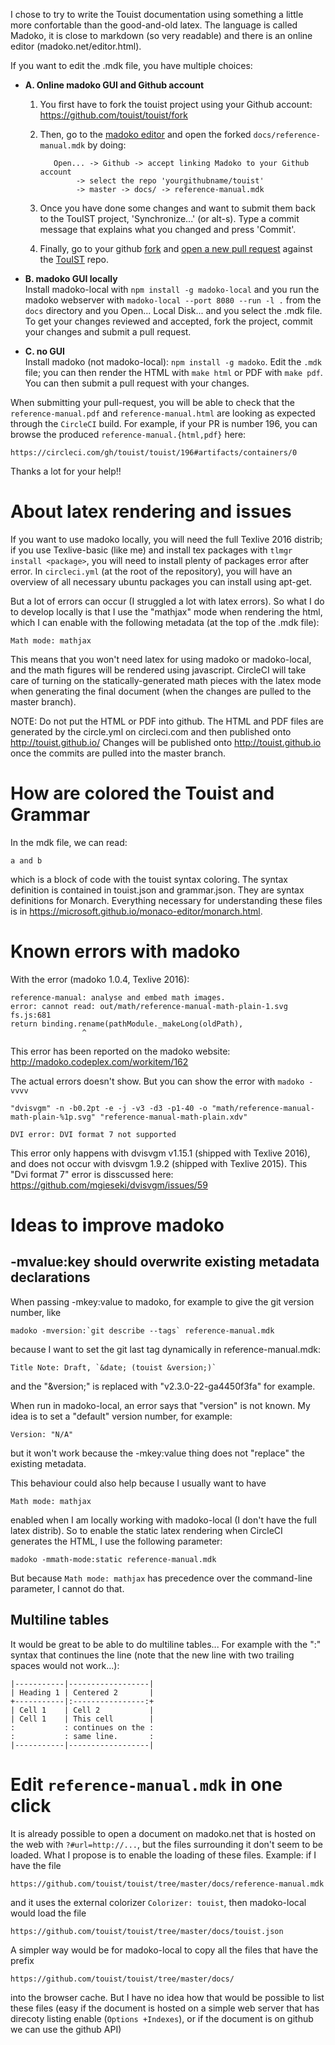 
I chose to try to write the Touist documentation using something
a little more confortable than the good-and-old latex. The language
is called Madoko, it is close to markdown (so very readable) and there
is an online editor (madoko.net/editor.html).

If you want to edit the .mdk file, you have multiple choices:

- **A. Online madoko GUI and Github account**
  1. You first have to fork the touist project using your Github account:
      https://github.com/touist/touist/fork
  2. Then, go to the [madoko editor](https://www.madoko.net/editor.html)
   and open the forked `docs/reference-manual.mdk` by doing:

            Open... -> Github -> accept linking Madoko to your Github account
                 -> select the repo 'yourgithubname/touist'
                 -> master -> docs/ -> reference-manual.mdk

  3. Once you have done some changes and want to submit them back to the TouIST project,
  'Synchronize...' (or alt-s). Type a commit message that explains what you changed
  and press 'Commit'.
  4. Finally, go to your github [fork](https://github.com/touist/touist/fork)
  and [open a new pull request](https://github.com/maelvalais/touist/pull/new/master)
  against the [TouIST](https://github.com/touist/touist) repo.

- **B. madoko GUI locally**  
  Install madoko-local with `npm install -g madoko-local` and you run the madoko
  webserver with `madoko-local --port 8080 --run -l .` from the `docs` directory
  and you Open... Local Disk... and you select the .mdk file.
  To get your changes reviewed and accepted, fork the project, commit your changes
  and submit a pull request.

- **C. no GUI**  
  Install madoko (not madoko-local): `npm install -g madoko`.
  Edit the `.mdk` file; you can then render the HTML with `make html` or PDF
  with `make pdf`.
  You can then submit a pull request with your changes.

When submitting your pull-request, you will be able to check that the
`reference-manual.pdf` and `reference-manual.html` are looking as expected
through the `CircleCI` build. For example, if your PR is number 196,
you can browse the produced `reference-manual.{html,pdf}` here:

    https://circleci.com/gh/touist/touist/196#artifacts/containers/0


Thanks a lot for your help!!


About latex rendering and issues
================================

If you want to use madoko locally, you will need the full Texlive 2016 distrib;
if you use Texlive-basic (like me) and install tex packages with
`tlmgr install <package>`, you will need to install plenty of packages
error after error. In `circleci.yml` (at the root of the repository), you will
have an overview of all necessary ubuntu packages you can install using apt-get.

But a lot of errors can occur (I struggled a lot with latex errors). So what I
do to develop locally is that I use the "mathjax" mode when rendering the html,
which I can enable with the following metadata (at the top of the .mdk file):

    Math mode: mathjax

This means that you won't need latex for using madoko or madoko-local, and the
math figures will be rendered using javascript. CircleCI will take care of
turning on the statically-generated math pieces with the latex mode when
generating the final document (when the changes are pulled to the master branch).


NOTE: Do not put the HTML or PDF into github. The HTML and PDF files are
generated by the circle.yml on circleci.com and then published onto
    http://touist.github.io/
Changes will be published onto http://touist.github.io once the commits
are pulled into the master branch.


How are colored the Touist and Grammar
======================================

In the mdk file, we can read:

``` Touist
a and b
```

which is a block of code with the touist syntax coloring. The syntax
definition is contained in touist.json and grammar.json. They are syntax
definitions for Monarch. Everything necessary for understanding these
files is in https://microsoft.github.io/monaco-editor/monarch.html.


Known errors with madoko
========================

With the error (madoko 1.0.4, Texlive 2016):

    reference-manual: analyse and embed math images.
    error: cannot read: out/math/reference-manual-math-plain-1.svg
    fs.js:681
    return binding.rename(pathModule._makeLong(oldPath),
                    ^
This error has been reported on the madoko website:
http://madoko.codeplex.com/workitem/162

The actual errors doesn't show. But you can show the error with `madoko -vvvv`

    "dvisvgm" -n -b0.2pt -e -j -v3 -d3 -p1-40 -o "math/reference-manual-math-plain-%1p.svg" "reference-manual-math-plain.xdv"

    DVI error: DVI format 7 not supported

This error only happens with dvisvgm v1.15.1 (shipped with Texlive 2016), and does not
occur with dvisvgm 1.9.2 (shipped with Texlive 2015). This "Dvi format 7" error is
disscussed here: https://github.com/mgieseki/dvisvgm/issues/59


Ideas to improve madoko
=======================

## -mvalue:key should overwrite existing metadata declarations

When passing -mkey:value to madoko, for example to give the git version number, like

    madoko -mversion:`git describe --tags` reference-manual.mdk
because I want to set the git last tag dynamically in reference-manual.mdk:

    Title Note: Draft, `&date; (touist &version;)`

and the "&version;" is replaced with "v2.3.0-22-ga4450f3fa" for example.

When run in madoko-local, an error says that "version" is not known. My idea is to set
a "default" version number, for example:

    Version: "N/A"

but it won't work because the -mkey:value thing does not "replace" the existing metadata.

This behaviour could also help because I usually want to have

    Math mode: mathjax

enabled when I am locally working with madoko-local (I don't have the full latex
distrib). So to enable the static latex rendering when CircleCI generates the HTML,
I use the following parameter:

    madoko -mmath-mode:static reference-manual.mdk

But because `Math mode: mathjax` has precedence over the command-line parameter,
I cannot do that.


## Multiline tables

It would be great to be able to do multiline tables... For example with the ":"
syntax that continues the line (note that the new line with two trailing spaces
would not work...):

```
|-----------|------------------|
| Heading 1 | Centered 2       |
+-----------|:----------------:+
| Cell 1    | Cell 2           |
| Cell 1    | This cell        |
:           : continues on the :
:           : same line.       :
|-----------|------------------|
```

# Edit `reference-manual.mdk` in one click

It is already possible to open a document on madoko.net that is hosted on
the web with `?#url=http://...`, but the files surrounding it don't seem
to be loaded. What I propose is to enable the loading of these files.
Example: if I have the file

    https://github.com/touist/touist/tree/master/docs/reference-manual.mdk

and it uses the external colorizer `Colorizer: touist`, then madoko-local would
load the file

    https://github.com/touist/touist/tree/master/docs/touist.json

A simpler way would be for madoko-local to copy all the files that have the prefix

    https://github.com/touist/touist/tree/master/docs/

into the browser cache. But I have no idea how that would be possible to list
these files (easy if the document is hosted on a simple web server that has
direcoty listing enable (`Options +Indexes`), or if the document is on github
we can use the github API)

